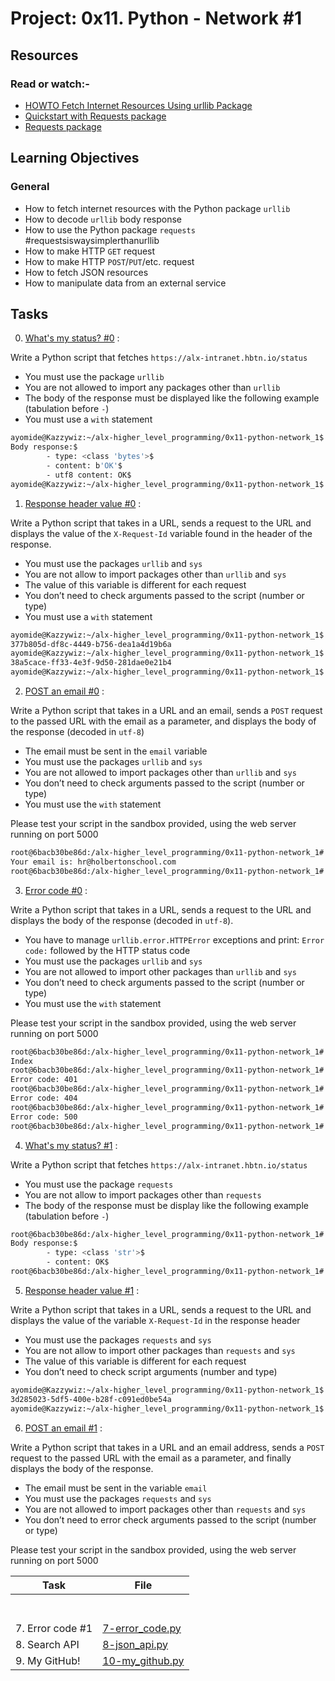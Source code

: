 # Project: 0x11. Python - Network #1

## Resources

### Read or watch:-

- [HOWTO Fetch Internet Resources Using urllib Package](https://docs.python.org/3/howto/urllib2.html)
- [Quickstart with Requests package](https://requests.readthedocs.io/en/latest/)
- [Requests package](https://pypi.org/project/requests/)

## Learning Objectives

### General

- How to fetch internet resources with the Python package `urllib`
- How to decode `urllib` body response
- How to use the Python package `requests` #requestsiswaysimplerthanurllib
- How to make HTTP `GET` request
- How to make HTTP `POST`/`PUT`/etc. request
- How to fetch JSON resources
- How to manipulate data from an external service

## Tasks

0. [What's my status? #0](./0-hbtn_status.py) :

Write a Python script that fetches `https://alx-intranet.hbtn.io/status`

- You must use the package `urllib`
- You are not allowed to import any packages other than `urllib`
- The body of the response must be displayed like the following example (tabulation before `-`)
- You must use a `with` statement

```sh
ayomide@Kazzywiz:~/alx-higher_level_programming/0x11-python-network_1$ ./0-hbtn_status.py | cat -e
Body response:$
        - type: <class 'bytes'>$
        - content: b'OK'$
        - utf8 content: OK$
ayomide@Kazzywiz:~/alx-higher_level_programming/0x11-python-network_1$ 
```

1. [Response header value #0](./1-hbtn_header.py) :

Write a Python script that takes in a URL, sends a request to the URL and displays the value of the `X-Request-Id` variable found in the header of the response.

- You must use the packages `urllib` and `sys`
- You are not allow to import packages other than `urllib` and `sys`
- The value of this variable is different for each request
- You don’t need to check arguments passed to the script (number or type)
- You must use a `with` statement

```sh
ayomide@Kazzywiz:~/alx-higher_level_programming/0x11-python-network_1$ ./1-hbtn_header.py https://alx-intranet.hbtn.io
377b805d-df8c-4449-b756-dea1a4d19b6a
ayomide@Kazzywiz:~/alx-higher_level_programming/0x11-python-network_1$ ./1-hbtn_header.py https://alx-intranet.hbtn.io
38a5cace-ff33-4e3f-9d50-281dae0e21b4
ayomide@Kazzywiz:~/alx-higher_level_programming/0x11-python-network_1$ 
```

2. [POST an email #0](./2-post_email.py) :

Write a Python script that takes in a URL and an email, sends a `POST` request to the passed URL with the email as a parameter, and displays the body of the response (decoded in `utf-8`)

- The email must be sent in the `email` variable
- You must use the packages `urllib` and `sys`
- You are not allowed to import packages other than `urllib` and `sys`
- You don’t need to check arguments passed to the script (number or type)
- You must use the `with` statement

Please test your script in the sandbox provided, using the web server running on port 5000

```sh
root@6bacb30be86d:/alx-higher_level_programming/0x11-python-network_1# ./2-post_email.py http://0.0.0.0:5000/post_email hr@holbertonschool.com
Your email is: hr@holbertonschool.com
root@6bacb30be86d:/alx-higher_level_programming/0x11-python-network_1# 
```

3. [Error code #0](./3-error_code.py) :

Write a Python script that takes in a URL, sends a request to the URL and displays the body of the response (decoded in `utf-8`).

- You have to manage `urllib.error.HTTPError` exceptions and print: `Error code:` followed by the HTTP status code
- You must use the packages `urllib` and `sys`
- You are not allowed to import other packages than `urllib` and `sys`
- You don’t need to check arguments passed to the script (number or type)
- You must use the `with` statement

Please test your script in the sandbox provided, using the web server running on port 5000

```sh
root@6bacb30be86d:/alx-higher_level_programming/0x11-python-network_1# ./3-error_code.py http://0.0.0.0:5000
Index
root@6bacb30be86d:/alx-higher_level_programming/0x11-python-network_1# ./3-error_code.py http://0.0.0.0:5000/status_401
Error code: 401
root@6bacb30be86d:/alx-higher_level_programming/0x11-python-network_1# ./3-error_code.py http://0.0.0.0:5000/doesnt_exist
Error code: 404
root@6bacb30be86d:/alx-higher_level_programming/0x11-python-network_1# ./3-error_code.py http://0.0.0.0:5000/status_500
Error code: 500
root@6bacb30be86d:/alx-higher_level_programming/0x11-python-network_1#
```

4. [What's my status? #1](./4-hbtn_status.py) :

Write a Python script that fetches `https://alx-intranet.hbtn.io/status`

- You must use the package `requests`
- You are not allow to import packages other than `requests`
- The body of the response must be display like the following example (tabulation before `-`)

```sh
root@6bacb30be86d:/alx-higher_level_programming/0x11-python-network_1# ./4-hbtn_status.py | cat -e
Body response:$
        - type: <class 'str'>$
        - content: OK$
root@6bacb30be86d:/alx-higher_level_programming/0x11-python-network_1# 
```

5. [Response header value #1](./5-hbtn_header.py) :

Write a Python script that takes in a URL, sends a request to the URL and displays the value of the variable `X-Request-Id` in the response header

- You must use the packages `requests` and `sys`
- You are not allow to import other packages than `requests` and `sys`
- The value of this variable is different for each request
- You don’t need to check script arguments (number and type)

```sh
ayomide@Kazzywiz:~/alx-higher_level_programming/0x11-python-network_1$ ./5-hbtn_header.py https://alx-intranet.hbtn.io
3d285023-5df5-400e-b28f-c091ed0be54a
ayomide@Kazzywiz:~/alx-higher_level_programming/0x11-python-network_1$ 
```

6. [POST an email #1](./6-post_email.py) :

Write a Python script that takes in a URL and an email address, sends a `POST` request to the passed URL with the email as a parameter, and finally displays the body of the response.

- The email must be sent in the variable `email`
- You must use the packages `requests` and `sys`
- You are not allowed to import packages other than `requests` and `sys`
- You don’t need to error check arguments passed to the script (number or type)

Please test your script in the sandbox provided, using the web server running on port 5000


| Task                        | File                                   |
| --------------------------- | -------------------------------------- |
|  |
|  |
|    |
|    |
|  |
|  |
|    |
| 7. Error code #1            | [7-error_code.py](./7-error_code.py)   |
| 8. Search API               | [8-json_api.py](./8-json_api.py)       |
| 9. My GitHub!               | [10-my_github.py](./10-my_github.py)   |
